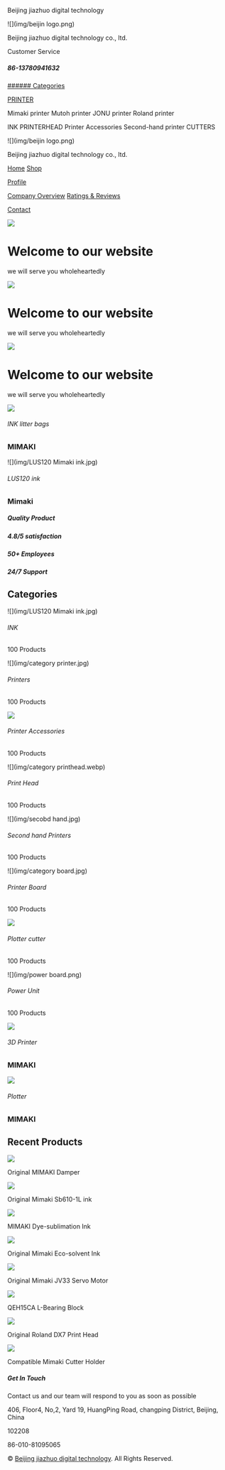 Beijing jiazhuo digital technology




![](img/beijin logo.png)

Beijing jiazhuo digital technology co., ltd.

Customer Service

##### 86-13780941632



[###### Categories](#navbar-vertical)


[PRINTER](#) 

Mimaki printer
Mutoh printer
JONU printer
Roland printer

INK
PRINTERHEAD
Printer Accessories
Second-hand printer
CUTTERS

![](img/beijin logo.png)

Beijing jiazhuo digital technology co., ltd.




[Home](index.html)
[Shop](#)


[Profile](#) 

[Company Overview](#)
[Ratings & Reviews](#)

[Contact](contact.html)



![](img/Printer-2.png)

Welcome to our website
======================

we will serve you wholeheartedly

![](img/Printer-1.png)

Welcome to our website
======================

we will serve you wholeheartedly

![](img/Printer-3.png)

Welcome to our website
======================

we will serve you wholeheartedly

![](img/bulk-ink-system.jpg)

###### INK litter bags

### MIMAKI

![](img/LUS120 Mimaki ink.jpg)

###### LUS120 ink

### Mimaki



##### Quality Product

##### 4.8/5 satisfaction

##### 50+ Employees

##### 24/7 Support



Categories
----------

![](img/LUS120 Mimaki ink.jpg)

###### INK

100 Products

![](img/category printer.jpg)

###### Printers

100 Products

![](img/category-4.png)

###### Printer Accessories

100 Products

![](img/category printhead.webp)

###### Print Head

100 Products

![](img/secobd hand.jpg)

###### Second hand Printers

100 Products

![](img/category board.jpg)

###### Printer Board

100 Products

![](img/cutter.png)

###### Plotter cutter

100 Products

![](img/power board.png)

###### Power Unit

100 Products






![](img/print-4.jpg)

###### 3D Printer

### MIMAKI

![](img/print-5.png)

###### Plotter

### MIMAKI



Recent Products
---------------

![](img/pro-1.png)

Original MIMAKI Damper

![](img/ink-pro.jpg)

Original Mimaki Sb610-1L ink

![](img/pro-ship.jpg)

MIMAKI Dye-sublimation Ink

![](img/ecosolvent-pro.jpg)

Original Mimaki Eco-solvent Ink

![](img/mimaki-motor.jpg)

Original Mimaki JV33 Servo Motor

![](img/block-pro.png)

QEH15CA L-Bearing Block

![](img/printhead.jpg)

Original Roland DX7 Print Head

![](img/cutter.jpg)

Compatible Mimaki Cutter Holder






##### Get In Touch

Contact us and our team will respond to you as soon as possible

406, Floor4, No,2, Yard 19, HuangPing Road, changping District, Beijing, China

102208

86-010-81095065

© [Beijing jiazhuo digital technology](#). All Rights Reserved.